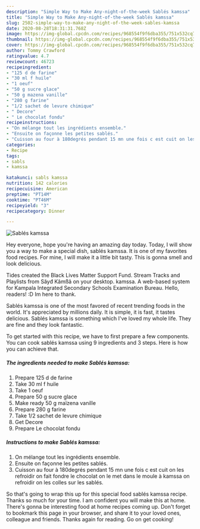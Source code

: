 ```yaml
---
description: "Simple Way to Make Any-night-of-the-week Sablés kamssa"
title: "Simple Way to Make Any-night-of-the-week Sablés kamssa"
slug: 2502-simple-way-to-make-any-night-of-the-week-sables-kamssa
date: 2020-08-28T18:31:31.768Z
image: https://img-global.cpcdn.com/recipes/968554f9f6dba355/751x532cq70/sables-kamssa-photo-principale-de-la-recette.jpg
thumbnail: https://img-global.cpcdn.com/recipes/968554f9f6dba355/751x532cq70/sables-kamssa-photo-principale-de-la-recette.jpg
cover: https://img-global.cpcdn.com/recipes/968554f9f6dba355/751x532cq70/sables-kamssa-photo-principale-de-la-recette.jpg
author: Tommy Crawford
ratingvalue: 4.7
reviewcount: 46723
recipeingredient:
- "125 d de farine"
- "30 ml f huile"
- "1 oeuf"
- "50 g sucre glace"
- "50 g mazena vanille"
- "280 g farine"
- "1/2 sachet de levure chimique"
- " Decore"
- " Le chocolat fondu"
recipeinstructions:
- "On mélange tout les ingrédients ensemble."
- "Ensuite on façonne les petites sablés."
- "Cuisson au four à 180degrés pendant 15 mn une fois c est cuit on les refroidir on fait fondre le chocolat on le met dans le moule à kamssa on refroidir on les colles sur les sablés."
categories:
- Recipe
tags:
- sabls
- kamssa

katakunci: sabls kamssa 
nutrition: 142 calories
recipecuisine: American
preptime: "PT14M"
cooktime: "PT46M"
recipeyield: "3"
recipecategory: Dinner

---
```



![Sablés kamssa](https://img-global.cpcdn.com/recipes/968554f9f6dba355/751x532cq70/sables-kamssa-photo-principale-de-la-recette.jpg)

Hey everyone, hope you're having an amazing day today. Today, I will show you a way to make a special dish, sablés kamssa. It is one of my favorites food recipes. For mine, I will make it a little bit tasty. This is gonna smell and look delicious.

Tides created the Black Lives Matter Support Fund. Stream Tracks and Playlists from Săyđ Kâmßã on your desktop. kamssa. A web-based system for Kampala Integrated Secondary Schools Examination Bureau. Hello, readers! :D Im here to thank.

Sablés kamssa is one of the most favored of recent trending foods in the world. It's appreciated by millions daily. It is simple, it is fast, it tastes delicious. Sablés kamssa is something which I've loved my whole life. They are fine and they look fantastic.


To get started with this recipe, we have to first prepare a few components. You can cook sablés kamssa using 9 ingredients and 3 steps. Here is how you can achieve that.

<!--inarticleads1-->

##### The ingredients needed to make Sablés kamssa:

1. Prepare 125 d de farine
1. Take 30 ml f huile
1. Take 1 oeuf
1. Prepare 50 g sucre glace
1. Make ready 50 g maïzena vanille
1. Prepare 280 g farine
1. Take 1/2 sachet de levure chimique
1. Get  Decore
1. Prepare  Le chocolat fondu




<!--inarticleads2-->

##### Instructions to make Sablés kamssa:

1. On mélange tout les ingrédients ensemble.
1. Ensuite on façonne les petites sablés.
1. Cuisson au four à 180degrés pendant 15 mn une fois c est cuit on les refroidir on fait fondre le chocolat on le met dans le moule à kamssa on refroidir on les colles sur les sablés.




So that's going to wrap this up for this special food sablés kamssa recipe. Thanks so much for your time. I am confident you will make this at home. There's gonna be interesting food at home recipes coming up. Don't forget to bookmark this page in your browser, and share it to your loved ones, colleague and friends. Thanks again for reading. Go on get cooking!
